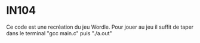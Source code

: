 # IN104
Ce code est une recréation du jeu Wordle.
Pour jouer au jeu il suffit de taper dans le terminal "gcc main.c" puis "./a.out"
